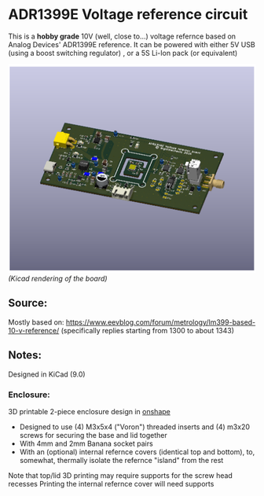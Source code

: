 # ADR1399E Voltage reference circuit

This is a **hobby grade** 10V (well, close to...) voltage refernce based on Analog Devices' ADR1399E reference.
It can be powered with either 5V USB (using a boost switching regulator) , or a 5S Li-Ion pack (or equivalent)

![Kicad rendering of the board](./images/ADR1399E_ref_board_top.png)
*(Kicad rendering of the board)*

## Source:
Mostly based on: https://www.eevblog.com/forum/metrology/lm399-based-10-v-reference/ (specifically replies starting from 1300 to about 1343)

## Notes:
Designed in KiCad (9.0)

### Enclosure:
3D printable 2-piece enclosure design in [onshape](https://cad.onshape.com/documents/444727e948f9e5cc4e41eae1/w/781dc2eb3e355c2d7b923edf/e/b0f13c680a3e4fdfcef48c95?renderMode=0&rightPanel=namedPositionPanel&uiState=685cefcc24538942f7012c4b)

- Designed to use (4) M3x5x4 ("Voron") threaded inserts and (4) m3x20 screws for securing the base and lid together 
- With 4mm and 2mm Banana socket pairs
- With an (optional) internal refernce covers (identical top and bottom), to, somewhat, thermally isolate the refernce "island" from the rest 

Note that top/lid 3D printing may require supports for the screw head recesses
Printing the internal refernce cover will need supports
